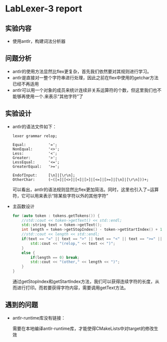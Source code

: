# LabLexer-3 report

## 实验内容

* 使用antlr，构建词法分析器

## 问题分析

* antlr的使用方法显然比flex更复杂，首先我们依然要对其规则进行学习。
* antlr是直接对一整个字符串进行处理，因此之前在flex中使用的getchar方法已经不再适用
* antlr可以用一个对象的成员来统计连续非关系运算符的个数，但这里我们也不能够再使用一个.来表示“其他字符”了

## 实验设计

* antlr的语法文件如下：

  ```
  lexer grammar relop;
  
  Equal:          '=';
  NonEqual:       '<>';
  Less:           '<';
  Greater:        '>';
  LessEqual:      '<=';
  GreaterEqual:   '>=';
  
  EndofInput:     [\n]|[\r\n];
  OtherChar:      (~([=]|[<>]|[<]|[>]|[<=]|[>=]|[\n]|[\r\n]))+;
  ```

  可以看出，antlr的语法规则显然比flex更加简洁。同时，这里也引入了~运算符，它可以用来表示“除某些字符以外的其他字符”

* 主函数设计

  ```c++
  for (auto token : tokens.getTokens()) {
      //std::cout << token->getText() << std::endl;
      std::string text = token->getText();
      int length = token->getStopIndex() - token->getStartIndex() + 1;
      //std::cout << length << std::endl;
      if(text == "=" || text == ">" || text == "<" || text == ">=" || text == "<=" || text == "<>"){
          std::cout << "(relop," << text << ")";
      }
      else {
          if(length == 0) break;
          std::cout << "(other," << length << ")";
      }
  }
  ```

  通过getStopIndex和getStartIndex方法，我们可以获得连续字符的长度，从而进行打印。而若要获得字符内容，需要调用getText方法。

## 遇到的问题

* antlr-runtime库没有链接：

  需要在本地编译antlr-runtime库，才能使得CMakeLists中对target的修改生效
